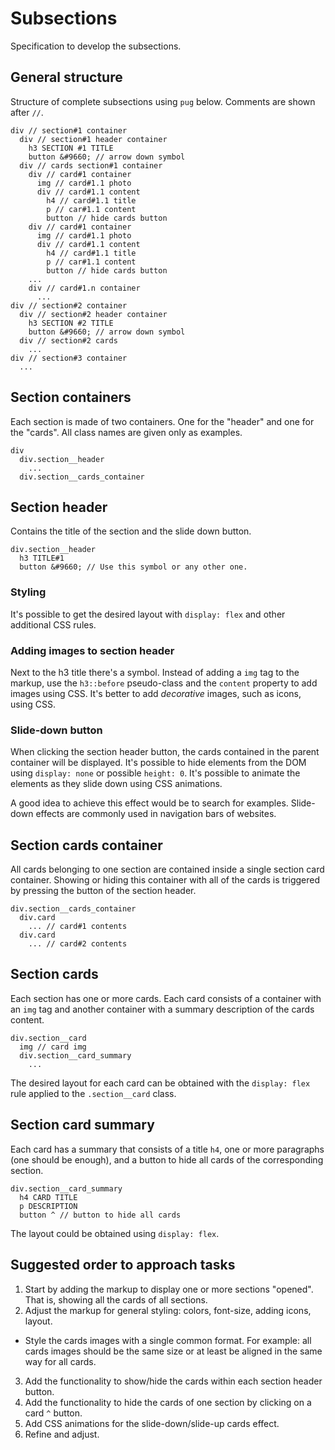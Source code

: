 # Subsections

Specification to develop the subsections.

## General structure

Structure of complete subsections using `pug` below. Comments are shown after `//`.

```pug
div // section#1 container
  div // section#1 header container
    h3 SECTION #1 TITLE
    button &#9660; // arrow down symbol
  div // cards section#1 container
    div // card#1 container
      img // card#1.1 photo
      div // card#1.1 content
        h4 // card#1.1 title
        p // car#1.1 content
        button // hide cards button
    div // card#1 container
      img // card#1.1 photo
      div // card#1.1 content
        h4 // card#1.1 title
        p // car#1.1 content
        button // hide cards button
    ...
    div // card#1.n container
      ...
div // section#2 container
  div // section#2 header container
    h3 SECTION #2 TITLE
    button &#9660; // arrow down symbol
  div // section#2 cards
    ...
div // section#3 container
  ...
```

## Section containers

Each section is made of two containers. One for the "header" and one for the "cards". All class names are given only as examples.

```pug
div
  div.section__header
    ...
  div.section__cards_container
```

## Section header

Contains the title of the section and the slide down button.

```pug
div.section__header
  h3 TITLE#1
  button &#9660; // Use this symbol or any other one.
```

### Styling

It's possible to get the desired layout with `display: flex` and other additional CSS rules.

### Adding images to section header

Next to the h3 title there's a symbol. Instead of adding a `img` tag to the markup, use the `h3::before` pseudo-class and the `content` property to add images using CSS. It's better to add _decorative_ images, such as icons, using CSS.

### Slide-down button

When clicking the section header button, the cards contained in the parent container will be displayed. It's possible to hide elements from the DOM using `display: none` or possible `height: 0`. It's possible to animate the elements as they slide down using CSS animations.

A good idea to achieve this effect would be to search for examples. Slide-down effects are commonly used in navigation bars of websites.

## Section cards container

All cards belonging to one section are contained inside a single section card container. Showing or hiding this container with all of the cards is triggered by pressing the button of the section header.

```pug
div.section__cards_container
  div.card
    ... // card#1 contents
  div.card
    ... // card#2 contents
```

## Section cards

Each section has one or more cards. Each card consists of a container with an `img` tag and another container with a summary description of the cards content.

```pug
div.section__card
  img // card img
  div.section__card_summary
    ...
```

The desired layout for each card can be obtained with the `display: flex` rule applied to the `.section__card` class.

## Section card summary

Each card has a summary that consists of a title `h4`, one or more paragraphs (one should be enough), and a button to hide all cards of the corresponding section.

```pug
div.section__card_summary
  h4 CARD TITLE
  p DESCRIPTION
  button ^ // button to hide all cards
```

The layout could be obtained using `display: flex`.

## Suggested order to approach tasks

1. Start by adding the markup to display one or more sections "opened". That is, showing all the cards of all sections.
2. Adjust the markup for general styling: colors, font-size, adding icons, layout.

- Style the cards images with a single common format. For example: all cards images should be the same size or at least be aligned in the same way for all cards.

3. Add the functionality to show/hide the cards within each section header button.
4. Add the functionality to hide the cards of one section by clicking on a card `^` button.
5. Add CSS animations for the slide-down/slide-up cards effect.
6. Refine and adjust.
